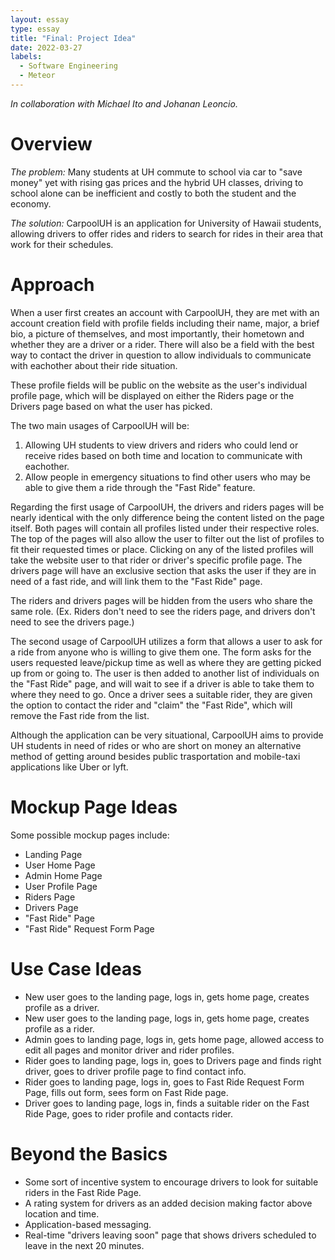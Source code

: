 ```yaml
---
layout: essay
type: essay
title: "Final: Project Idea"
date: 2022-03-27
labels:
  - Software Engineering
  - Meteor
---
```

<i>In collaboration with Michael Ito and Johanan Leoncio.</i>

# Overview
<i>The problem: </i> Many students at UH commute to school via car to "save money" yet with rising gas prices and the hybrid UH classes, driving to school alone can be inefficient and costly to both the student and the economy.

<i>The solution: </i> CarpoolUH is an application for University of Hawaii students, allowing drivers to offer rides and riders to search for rides in their area that work for their schedules.

# Approach 

When a user first creates an account with CarpoolUH, they are met with an account creation field with profile fields including their name, major, a brief bio, a picture of themselves, and most importantly, their hometown and whether they are a driver or a rider. There will also be a field with the best way to contact the driver in question to allow individuals to communicate with eachother about their ride situation.

These profile fields will be public on the website as the user's individual profile page, which will be displayed on either the Riders page or the Drivers page based on what the user has picked.

The two main usages of CarpoolUH will be:
<ol>
  <li>Allowing UH students to view drivers and riders who could lend or receive rides based on both time and location to communicate with eachother.</li>
  <li>Allow people in emergency situations to find other users who may be able to give them a ride through the "Fast Ride" feature.</li>
</ol>

Regarding the first usage of CarpoolUH, the drivers and riders pages will be nearly identical with the only difference being the content listed on the page itself. Both pages will contain all profiles listed under their respective roles. The top of the pages will also allow the user to filter out the list of profiles to fit their requested times or place. Clicking on any of the listed profiles will take the website user to that rider or driver's specific profile page. The drivers page will have an exclusive section that asks the user if they are in need of a fast ride, and will link them to the "Fast Ride" page.

The riders and drivers pages will be hidden from the users who share the same role. (Ex. Riders don't need to see the riders page, and drivers don't need to see the drivers page.)

The second usage of CarpoolUH utilizes a form that allows a user to ask for a ride from anyone who is willing to give them one. The form asks for the users requested leave/pickup time as well as where they are getting picked up from or going to. The user is then added to another list of individuals on the "Fast Ride" page, and will wait to see if a driver is able to take them to where they need to go. Once a driver sees a suitable rider, they are given the option to contact the rider and "claim" the "Fast Ride", which will remove the Fast ride from the list.

Although the application can be very situational, CarpoolUH aims to provide UH students in need of rides or who are short on money an alternative method of getting around besides public trasportation and mobile-taxi applications like Uber or lyft.


# Mockup Page Ideas
Some possible mockup pages include:
<ul>
  <li>Landing Page</li>
  <li>User Home Page</li>
  <li>Admin Home Page</li>
  <li>User Profile Page</li>
  <li>Riders Page</li>
  <li>Drivers Page</li>
  <li>"Fast Ride" Page</li>
  <li>"Fast Ride" Request Form Page</li>
</ul>

# Use Case Ideas
<ul>
  <li>New user goes to the landing page, logs in, gets home page, creates profile as a driver.</li>
  <li>New user goes to the landing page, logs in, gets home page, creates profile as a rider.</li>
  <li>Admin goes to landing page, logs in, gets home page, allowed access to edit all pages and monitor driver and rider profiles.</li>
  <li>Rider goes to landing page, logs in, goes to Drivers page and finds right driver, goes to driver profile page to find contact info.</li>
  <li>Rider goes to landing page, logs in, goes to Fast Ride Request Form Page, fills out form, sees form on Fast Ride page.</li>
  <li>Driver goes to landing page, logs in, finds a suitable rider on the Fast Ride Page, goes to rider profile and contacts rider.</li>
</ul>

# Beyond the Basics
<ul>
  <li>Some sort of incentive system to encourage drivers to look for suitable riders in the Fast Ride Page.</li>
  <li>A rating system for drivers as an added decision making factor above location and time.</li>
  <li>Application-based messaging.</li>
  <li>Real-time "drivers leaving soon" page that shows drivers scheduled to leave in the next 20 minutes.</li>
</ul>
